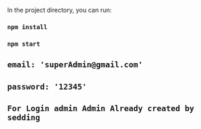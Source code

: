 
In the project directory, you can run:

### `npm install`
### `npm start`

 ## `email: 'superAdmin@gmail.com'`
 ## `password: '12345'`

 ## `For Login admin Admin Already created by sedding`
